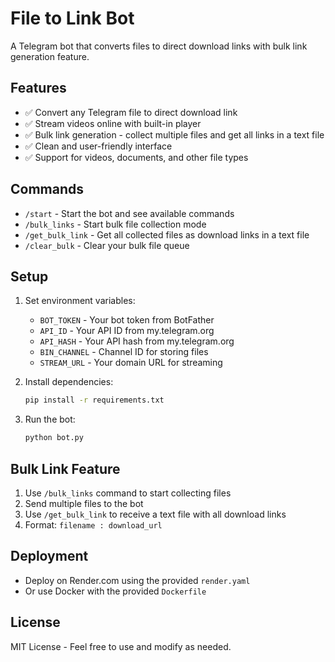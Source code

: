 
# File to Link Bot

A Telegram bot that converts files to direct download links with bulk link generation feature.

## Features

- ✅ Convert any Telegram file to direct download link
- ✅ Stream videos online with built-in player
- ✅ Bulk link generation - collect multiple files and get all links in a text file
- ✅ Clean and user-friendly interface
- ✅ Support for videos, documents, and other file types

## Commands

- `/start` - Start the bot and see available commands
- `/bulk_links` - Start bulk file collection mode
- `/get_bulk_link` - Get all collected files as download links in a text file
- `/clear_bulk` - Clear your bulk file queue

## Setup

1. Set environment variables:
   - `BOT_TOKEN` - Your bot token from BotFather
   - `API_ID` - Your API ID from my.telegram.org
   - `API_HASH` - Your API hash from my.telegram.org
   - `BIN_CHANNEL` - Channel ID for storing files
   - `STREAM_URL` - Your domain URL for streaming

2. Install dependencies:
   ```bash
   pip install -r requirements.txt
   ```

3. Run the bot:
   ```bash
   python bot.py
   ```

## Bulk Link Feature

1. Use `/bulk_links` command to start collecting files
2. Send multiple files to the bot
3. Use `/get_bulk_link` to receive a text file with all download links
4. Format: `filename : download_url`

## Deployment

- Deploy on Render.com using the provided `render.yaml`
- Or use Docker with the provided `Dockerfile`

## License

MIT License - Feel free to use and modify as needed.
